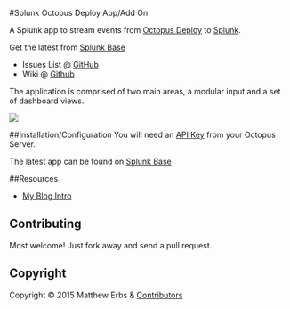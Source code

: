 #Splunk Octopus Deploy App/Add On

A Splunk app to stream events from [Octopus Deploy](http://octopusdeploy.com/) to [Splunk](http://www.splunk.com/).

Get the latest from [Splunk Base](https://splunkbase.splunk.com/app/2859/)
- Issues List @ [GitHub](https://github.com/merbla/splunk-octopusdeploy-app/issues)
- Wiki @ [Github](https://github.com/merbla/splunk-octopusdeploy-app/wiki)

The application is comprised of two main areas, a modular input and a set of dashboard views.

![](https://github.com/merbla/splunk-octopusdeploy-app/blob/master/screenshots/Overview.png)

##Installation/Configuration
You will need an [API Key](http://docs.octopusdeploy.com/display/OD/How+to+create+an+API+key) from your Octopus Server.

The latest app can be found on [Splunk Base](https://splunkbase.splunk.com/app/2859/)

##Resources
- [My Blog Intro](
http://blog.merbla.com/2015/06/25/introducing-the-splunk-add-on-for-octopus-deploy/)

## Contributing
Most welcome! Just fork away and send a pull request.

## Copyright
Copyright © 2015 Matthew Erbs & [Contributors](https://github.com/merbla/splunk-octopusdeploy-app/graphs/contributors)
